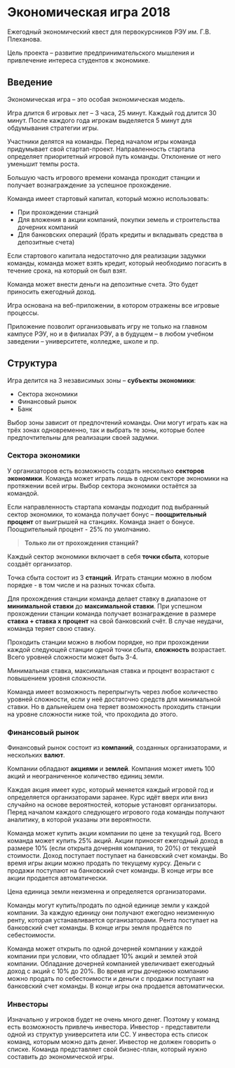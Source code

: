 # Экономическая игра 2018

Ежегодный экономический квест для первокурсников РЭУ им. Г.В. Плеханова.

Цель проекта – развитие предпринимательского мышления и привлечение интереса студентов к экономике.

## Введение
Экономическая игра – это особая экономическая модель.

Игра длится 6 игровых лет – 3 часа, 25 минут. Каждый год длится 30 минут. После каждого года игрокам выделяется 5 минут для обдумывания стратегии игры.

Участники делятся на команды. Перед началом игры команда придумывает свой стартап-проект. Направленность стартапа определяет приоритетный игровой путь команды. Отклонение от него уменьшит темпы роста.

Большую часть игрового времени команда проходит станции и получает вознаграждение за успешное прохождение.

Команда имеет стартовый капитал, который можно использовать:

* При прохождении станций
* Для вложения в акции компаний, покупки земель и строительства дочерних компаний
* Для банковских операций (брать кредиты и вкладывать средства в депозитные счета)

Если стартового капитала недостаточно для реализации задумки команды, команда может взять кредит, который необходимо погасить в течение срока, на который он был взят.

Команда может внести деньги на депозитные счета. Это будет приносить ежегодный доход.

Игра основана на веб-приложении, в котором отражены все игровые процессы.

Приложение позволит организовывать игру не только на главном кампусе РЭУ, но и в филиалах РЭУ, а в будущем – в любом учебном заведении – университете, колледже, школе и пр.

## Структура

Игра делится на 3 независимых зоны – **субъекты экономики**:

* Сектора экономики
* Финансовый рынок
* Банк

Выбор зоны зависит от предпочтений команды. Они могут играть как на трёх зонах одновременно, так и выбрать те зоны, которые более предпочтительны для реализации своей задумки.

### Сектора экономики

У организаторов есть возможность создать несколько **секторов экономики**. Команда может играть лишь в одном секторе экономики на протяжении всей игры. Выбор сектора экономики остаётся за командой.

Если направленность стартапа команды подходит под выбранный сектор экономики, то команда получает бонус – **поощрительный процент** от выигрышей на станциях. Команда знает о бонусе. Поощрительный процент - 25% по умолчанию.

>**Только ли от прохождения станций?**

Каждый сектор экономики включает в себя **точки сбыта**, которые создаёт организатор.

Точка сбыта состоит из 3 **станций**. Играть станции можно в любом порядке - в том числе и на разных точках сбыта.

Для прохождения станции команда делает ставку в диапазоне от **минимальной ставки** до **максимальной ставки**. При успешном прохождении станции команда получает вознаграждение в размере **ставка + ставка x процент** на свой банковский счёт. В случае неудачи, команда теряет свою ставку.

Проходить станции можно в любом порядке, но при прохождении каждой следующей станции одной точки сбыта, **сложность** возрастает. Всего уровней сложности может быть 3-4.

Минимальная ставка, максимальная ставка и процент возрастают с повышением уровня сложности.

Команда имеет возможность перепрыгнуть через любое количество уровней сложности, если у неё достаточно средств для минимальной ставки. Но в дальнейшем она теряет возможность проходить станции на уровне сложности ниже той, что проходила до этого.

### Финансовый рынок

Финансовый рынок состоит из **компаний**, созданных организаторами, и нескольких **валют**.

Компании обладают **акциями** и **землей**. Компания может иметь 100 акций и неограниченное количество единиц земли.

Каждая акция имеет курс, который меняется каждый игровой год и определяется организаторами заранее. Курс идёт вверх или вниз случайно на основе вероятностей, которые установят организаторы. Перед началом каждого следующего игрового года команды получают аналитику, в которой указаны эти вероятности.

Команда может купить акции компании по цене за текущий год. Всего команда может купить 25% акций. Акции приносят ежегодный доход в размере 10% (если открыта дочерняя компания, то 20%) от текущей стоимости. Доход поступает поступает на банковский счет команды. Во время игры акции можно продать по текущему курсу. Деньги с продажи поступают на банковский счет команды. В конце игры все акции продается автоматически.

Цена единица земли неизменна и определяется организаторами.

Команды могут купить/продать по одной единице земли у каждой компании. За каждую единицу они получают ежегодно неизменную ренту, которая устанавливается организаторами. Рента поступает на банковский счет команды. В конце игры земля продаётся по себестоимости.

Команда может открыть по одной дочерней компании у каждой компании при условии, что обладает 10% акций и землей этой компании. Обладание дочерней компанией увеличивает ежегодный доход с акций с 10% до 20%. Во время игры дочернюю компанию можно продать по себестоимости и деньги с продажи поступаят на банковский счет команды. В конце игры она продается автоматически.

### Инвесторы
Изначально у игроков будет не очень много денег. Поэтому у команд есть возможность привлечь инвестора. Инвестор - представители одной из структур университета или СС. У инвестора есть список команд, которым можно дать денег. Инвестор не должен говорить о списке. Команда представляет свой бизнес-план, который нужно составить до экономической игры.
